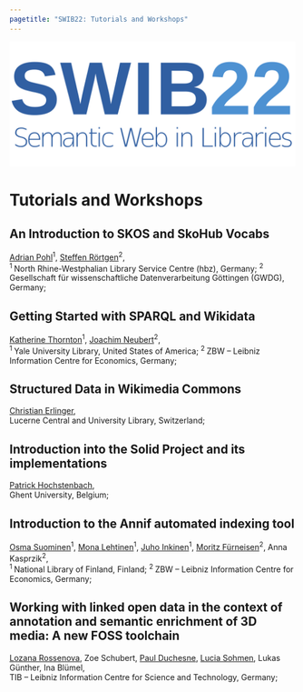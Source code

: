 ```yaml
---
pagetitle: "SWIB22: Tutorials and Workshops"
---
```


<div id="main">

![](../images/swib.png) 


# Tutorials and Workshops



## An Introduction to SKOS and SkoHub Vocabs

<u>Adrian Pohl</u><sup>1</sup>, <u>Steffen Rörtgen</u><sup>2</sup>, <br />
<sup>1 </sup>North Rhine-Westphalian Library Service Centre (hbz), Germany; <sup>2 </sup>Gesellschaft für wissenschaftliche Datenverarbeitung Göttingen (GWDG), Germany; 



## Getting Started with SPARQL and Wikidata

<u>Katherine Thornton</u><sup>1</sup>, <u>Joachim Neubert</u><sup>2</sup>, <br />
<sup>1 </sup>Yale University Library, United States of America; <sup>2 </sup>ZBW – Leibniz Information Centre for Economics, Germany; 



## Structured Data in Wikimedia Commons

<u>Christian Erlinger</u>, <br />
Lucerne Central and University Library, Switzerland; 



## Introduction into the Solid Project and its implementations

<u>Patrick Hochstenbach</u>, <br />
Ghent University, Belgium; 



## Introduction to the Annif automated indexing tool

<u>Osma Suominen</u><sup>1</sup>, <u>Mona Lehtinen</u><sup>1</sup>, <u>Juho Inkinen</u><sup>1</sup>, <u>Moritz Fürneisen</u><sup>2</sup>, Anna Kasprzik<sup>2</sup>, <br />
<sup>1 </sup>National Library of Finland, Finland; <sup>2 </sup>ZBW – Leibniz Information Centre for Economics, Germany; 



## Working with linked open data in the context of annotation and semantic enrichment of 3D media: A new FOSS toolchain

<u>Lozana Rossenova</u>, Zoe Schubert, <u>Paul Duchesne</u>, <u>Lucia Sohmen</u>, Lukas Günther, Ina Blümel, <br />
TIB – Leibniz Information Centre for Science and Technology, Germany; 



